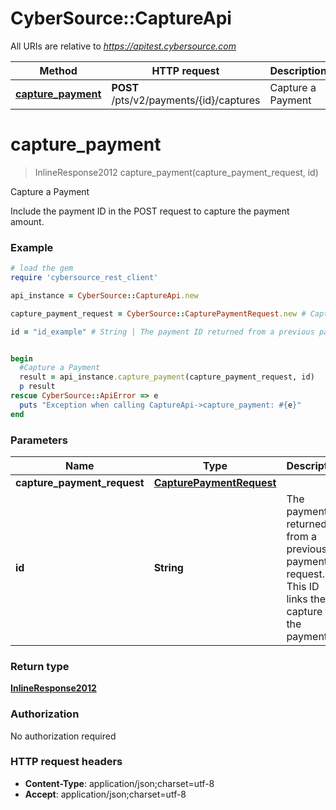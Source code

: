# CyberSource::CaptureApi

All URIs are relative to *https://apitest.cybersource.com*

Method | HTTP request | Description
------------- | ------------- | -------------
[**capture_payment**](CaptureApi.md#capture_payment) | **POST** /pts/v2/payments/{id}/captures | Capture a Payment


# **capture_payment**
> InlineResponse2012 capture_payment(capture_payment_request, id)

Capture a Payment

Include the payment ID in the POST request to capture the payment amount.

### Example
```ruby
# load the gem
require 'cybersource_rest_client'

api_instance = CyberSource::CaptureApi.new

capture_payment_request = CyberSource::CapturePaymentRequest.new # CapturePaymentRequest | 

id = "id_example" # String | The payment ID returned from a previous payment request. This ID links the capture to the payment. 


begin
  #Capture a Payment
  result = api_instance.capture_payment(capture_payment_request, id)
  p result
rescue CyberSource::ApiError => e
  puts "Exception when calling CaptureApi->capture_payment: #{e}"
end
```

### Parameters

Name | Type | Description  | Notes
------------- | ------------- | ------------- | -------------
 **capture_payment_request** | [**CapturePaymentRequest**](CapturePaymentRequest.md)|  | 
 **id** | **String**| The payment ID returned from a previous payment request. This ID links the capture to the payment.  | 

### Return type

[**InlineResponse2012**](InlineResponse2012.md)

### Authorization

No authorization required

### HTTP request headers

 - **Content-Type**: application/json;charset=utf-8
 - **Accept**: application/json;charset=utf-8




